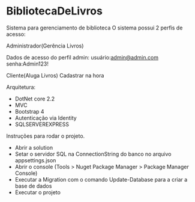 # BibliotecaDeLivros


Sistema para gerenciamento de biblioteca
O sistema possui 2 perfis de acesso: 

Administrador(Gerência Livros)

Dados de acesso do perfil admin:
usuário:admin@admin.com
senha:Admin123!

Cliente(Aluga Livros)
Cadastrar na hora


Arquitetura:
- DotNet core 2.2
- MVC 
- Bootstrap 4
- Autenticação via Identity
- SQLSERVEREXPRESS

Instruções para rodar o projeto.

- Abrir a solution
- Setar o servidor SQL na ConnectionString do banco no arquivo appsettings.json
- Abrir o console (Tools > Nuget Package Manager > Package Manager Console)
- Executar a Migration com o comando Update-Database para a criar a base de dados
- Executar o projeto
